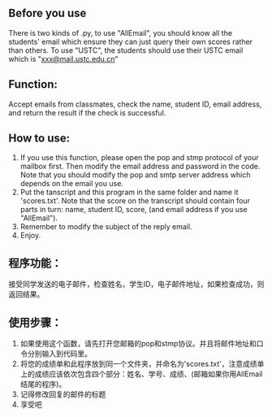 ## Before you use
There is two kinds of .py, to use "AllEmail", you should know all the students' email which ensure they can just query their own scores rather than others.
To use "USTC", the students should use their USTC email which is "xxx@mail.ustc.edu.cn"

## Function:
Accept emails from classmates, check the name, student ID, email address, and return the result if the check is successful.
## How to use:
1. If you use this function, please open the pop and stmp protocol of your mailbox first. Then modify the email address and password in the code. Note that you should modify the pop and smtp server address which depends on the email you use.
2. Put the tanscript and this program in the same folder and name it 'scores.txt'. Note that the score on the transcript should contain four parts in turn: name, student ID, score, (and email address if you use "AllEmail").
3. Remember to modify the subject of the reply email.
4. Enjoy.

## 程序功能：
接受同学发送的电子邮件，检查姓名，学生ID，电子邮件地址，如果检查成功，则返回结果。
## 使用步骤：
1. 如果使用这个函数，请先打开您邮箱的pop和stmp协议。并且将邮件地址和口令分别输入到代码里。
2. 将您的成绩单和此程序放到同一个文件夹，并命名为'scores.txt'，注意成绩单上的成绩应该依次包含四个部分：姓名、学号、成绩、(邮箱如果你用AllEmail结尾的程序)。
3. 记得修改回复的邮件的标题
4. 享受吧